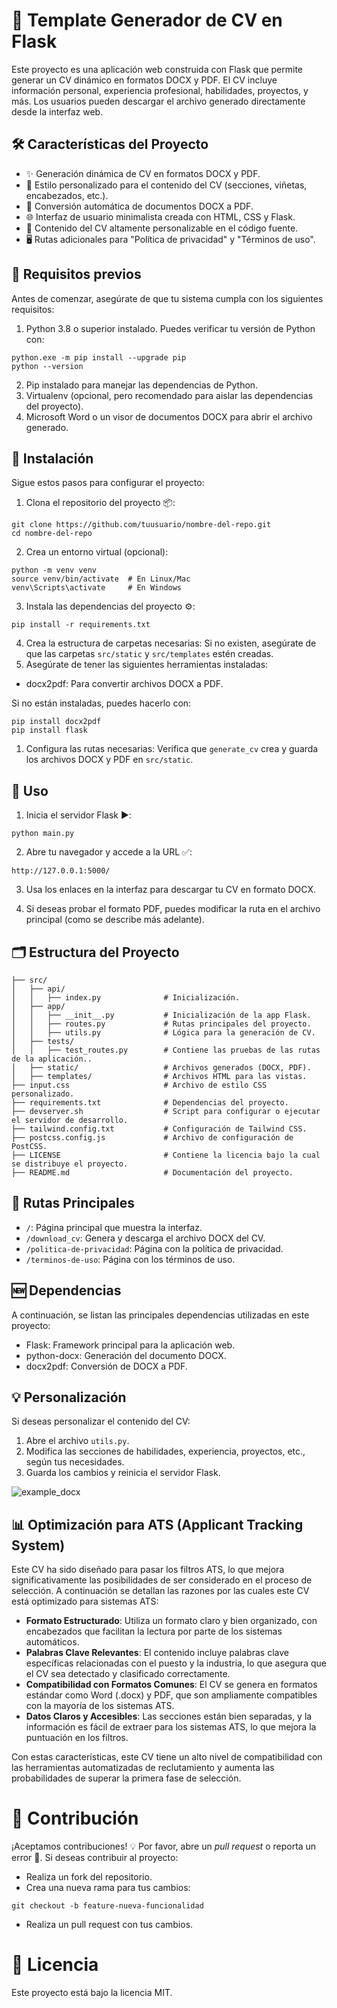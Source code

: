 # 🚀 Template Generador de CV en Flask
Este proyecto es una aplicación web construida con Flask que permite generar un CV dinámico en formatos DOCX y PDF. El CV incluye información personal, experiencia profesional, habilidades, proyectos, y más. Los usuarios pueden descargar el archivo generado directamente desde la interfaz web.

## 🛠️ Características del Proyecto
- ✨ Generación dinámica de CV en formatos DOCX y PDF.
- 🌟 Estilo personalizado para el contenido del CV (secciones, viñetas, encabezados, etc.).
- 📂 Conversión automática de documentos DOCX a PDF.
- 🌐 Interfaz de usuario minimalista creada con HTML, CSS y Flask.
- 📝 Contenido del CV altamente personalizable en el código fuente.
- 🖥️ Rutas adicionales para "Política de privacidad" y "Términos de uso".

## 📖 Requisitos previos
Antes de comenzar, asegúrate de que tu sistema cumpla con los siguientes requisitos:

1. Python 3.8 o superior instalado. Puedes verificar tu versión de Python con:
```
python.exe -m pip install --upgrade pip
python --version
```
2. Pip instalado para manejar las dependencias de Python.
3. Virtualenv (opcional, pero recomendado para aislar las dependencias del proyecto).
4. Microsoft Word o un visor de documentos DOCX para abrir el archivo generado.

## 💾 Instalación
Sigue estos pasos para configurar el proyecto:

1. Clona el repositorio del proyecto 📦:
```
git clone https://github.com/tuusuario/nombre-del-repo.git
cd nombre-del-repo
```
2. Crea un entorno virtual (opcional):
```
python -m venv venv
source venv/bin/activate  # En Linux/Mac
venv\Scripts\activate     # En Windows
```
3. Instala las dependencias del proyecto ⚙️:
```
pip install -r requirements.txt
```

4. Crea la estructura de carpetas necesarias: Si no existen, asegúrate de que las carpetas `src/static` y `src/templates` estén creadas.
5. Asegúrate de tener las siguientes herramientas instaladas:
- docx2pdf: Para convertir archivos DOCX a PDF.

Si no están instaladas, puedes hacerlo con:
```
pip install docx2pdf 
pip install flask
```
1. Configura las rutas necesarias:
Verifica que `generate_cv` crea y guarda los archivos DOCX y PDF en `src/static`.

## 🧩 Uso
1. Inicia el servidor Flask ▶️:
```
python main.py
```
2. Abre tu navegador y accede a la URL ✅:
```
http://127.0.0.1:5000/
```
3. Usa los enlaces en la interfaz para descargar tu CV en formato DOCX.

4. Si deseas probar el formato PDF, puedes modificar la ruta en el archivo principal (como se describe más adelante).

## 🗂️ Estructura del Proyecto
```
├── src/
│   ├── api/
│   │   ├── index.py              # Inicialización.
│   ├── app/
│   │   ├── __init__.py           # Inicialización de la app Flask.
│   │   ├── routes.py             # Rutas principales del proyecto.
│   │   ├── utils.py              # Lógica para la generación de CV.
│   ├── tests/
│   │   ├── test_routes.py        # Contiene las pruebas de las rutas de la aplicación..
│   ├── static/                   # Archivos generados (DOCX, PDF).
│   ├── templates/                # Archivos HTML para las vistas.
├── input.css                     # Archivo de estilo CSS personalizado.
├── requirements.txt              # Dependencias del proyecto.
├── devserver.sh                  # Script para configurar o ejecutar el servidor de desarrollo.
├── tailwind.config.txt           # Configuración de Tailwind CSS.
├── postcss.config.js             # Archivo de configuración de PostCSS.
├── LICENSE                       # Contiene la licencia bajo la cual se distribuye el proyecto.
├── README.md                     # Documentación del proyecto.
```

## 🔄 Rutas Principales
- `/`: Página principal que muestra la interfaz.
- `/download_cv`: Genera y descarga el archivo DOCX del CV.
- `/politica-de-privacidad`: Página con la política de privacidad.
- `/terminos-de-uso`: Página con los términos de uso.

## 🆕 Dependencias
A continuación, se listan las principales dependencias utilizadas en este proyecto:
- Flask: Framework principal para la aplicación web.
- python-docx: Generación del documento DOCX.
- docx2pdf: Conversión de DOCX a PDF.

## 💡 Personalización
Si deseas personalizar el contenido del CV:
1. Abre el archivo `utils.py`.
2. Modifica las secciones de habilidades, experiencia, proyectos, etc., según tus necesidades.
3. Guarda los cambios y reinicia el servidor Flask.

![example_docx](https://github.com/user-attachments/assets/69e56765-1f7b-4765-8f94-d80186912cf8)

## 📊 Optimización para ATS (Applicant Tracking System)

Este CV ha sido diseñado para pasar los filtros ATS, lo que mejora significativamente las posibilidades de ser considerado en el proceso de selección. A continuación se detallan las razones por las cuales este CV está optimizado para sistemas ATS:

- **Formato Estructurado**: Utiliza un formato claro y bien organizado, con encabezados que facilitan la lectura por parte de los sistemas automáticos.
- **Palabras Clave Relevantes**: El contenido incluye palabras clave específicas relacionadas con el puesto y la industria, lo que asegura que el CV sea detectado y clasificado correctamente.
- **Compatibilidad con Formatos Comunes**: El CV se genera en formatos estándar como Word (.docx) y PDF, que son ampliamente compatibles con la mayoría de los sistemas ATS.
- **Datos Claros y Accesibles**: Las secciones están bien separadas, y la información es fácil de extraer para los sistemas ATS, lo que mejora la puntuación en los filtros.

Con estas características, este CV tiene un alto nivel de compatibilidad con las herramientas automatizadas de reclutamiento y aumenta las probabilidades de superar la primera fase de selección.

# 🤝 Contribución
¡Aceptamos contribuciones! 💡 Por favor, abre un *pull request* o reporta un error 🐛.
Si deseas contribuir al proyecto:
- Realiza un fork del repositorio.
- Crea una nueva rama para tus cambios:
```
git checkout -b feature-nueva-funcionalidad
```
- Realiza un pull request con tus cambios.

# 📜 Licencia
Este proyecto está bajo la licencia MIT.
